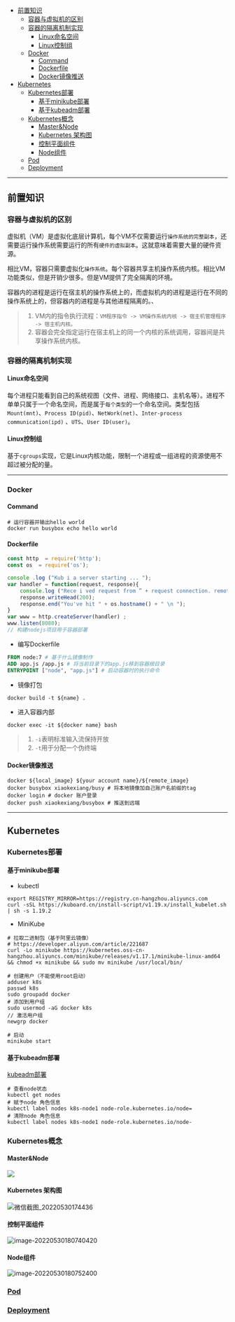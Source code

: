 - [前置知识](#前置知识)
    - [容器与虚拟机的区别](#容器与虚拟机的区别)
    - [容器的隔离机制实现](#容器的隔离机制实现)
        - [Linux命名空间](#linux命名空间)
        - [Linux控制组](#linux控制组)
    - [Docker](#docker)
        - [Command](#command)
        - [Dockerfile](#dockerfile)
        - [Docker镜像推送](#docker镜像推送)
- [Kubernetes](#kubernetes)
    - [Kubernetes部署](#kubernetes部署)
        - [基于minikube部署](#基于minikube部署)
        - [基于kubeadm部署](#基于kubeadm部署)
    - [Kubernetes概念](#kubernetes概念)
        - [Master&Node](#masternode)
        - [Kubernetes 架构图](#kubernetes-架构图)
        - [控制平面组件](#控制平面组件)
        - [Node组件](#node组件)
    - [<a href="./Pod/README.md">Pod</a>](#pod)
    - [<a href="./Deployment/README.md">Deployment</a>](#deployment)

---

## 前置知识

### 容器与虚拟机的区别

虚拟机（VM）是虚拟化底层计算机，每个VM不仅需要运行`操作系统的完整副本`，还需要运行操作系统需要运行的所有`硬件的虚拟副本`。这就意味着需要大量的硬件资源。

相比VM，容器只需要虚拟化`操作系统`。每个容器共享主机操作系统内核。相比VM功能类似，但是开销少很多。但是VM提供了完全隔离的环境。

容器内的进程是运行在宿主机的操作系统上的，而虚拟机内的进程是运行在不同的操作系统上的，但容器内的进程是与其他进程隔离的。、

> 1. VM内的指令执行流程：`VM程序指令 -> VM操作系统内核 -> 宿主机管理程序 -> 宿主机内核。 `
> 2. 容器会完全指定运行在宿主机上的同一个内核的系统调用，容器间是共享操作系统内核。

### 容器的隔离机制实现

#### Linux命名空间

每个进程只能看到自己的系统视图（文件、进程、网络接口、主机名等）。进程不单单只属于一个命名空间，而是属于`每个类型`的一个命名空间。类型包括`Mount(mnt)`、`Process ID(pid)`、`NetWork(net)`、`Inter-process communication(ipd)`
、`UTS`、`User ID(user)`。

#### Linux控制组

基于`cgroups`实现，它是Linux内核功能，限制一个进程或一组进程的资源使用不超过被分配的量。

---

### Docker

#### Command

```shell
# 运行容器并输出hello world
docker run busybox echo hello world
```

#### Dockerfile

```js
const http  = require('http'); 
const os  = require('os');

console .log ("Kub i a server starting ... "); 
var handler = function(request, response){
    console.log ("Rece i ved request from ” + request connection. remoteAddress"); 
    response.writeHead(200); 
    response.end("You've hit " + os.hostname() + " \n "); 
}
var www = http.createServer(handler) ; 
www.listen(8080);
// 构建nodejs项目用于容器部署
```

- 编写Dockerfile

```dockerfile
FROM node:7 # 基于什么镜像制作
ADD app.js /app.js # 将当前目录下的app.js移到容器根目录
ENTRYPOINT ["node", "app.js"] # 启动容器时的执行命令
```

- 镜像打包

```dockerfile
docker build -t ${name} .
```

- 进入容器内部

```shell
docker exec -it ${docker name} bash
```

> 1. `-i`表明标准输入流保持开放
> 2. `-t`用于分配一个伪终端

#### Docker镜像推送

```shell
docker ${local_image} ${your account name}/${remote_image}
docker busybox xiaokexiang/busy # 将本地镜像加自己账户名前缀的tag
docker login # docker 账户登录
docker push xiaokexiang/busybox # 推送到远端
```

---

## Kubernetes

### Kubernetes部署

#### 基于minikube部署

- kubectl

```shell
export REGISTRY_MIRROR=https://registry.cn-hangzhou.aliyuncs.com
curl -sSL https://kuboard.cn/install-script/v1.19.x/install_kubelet.sh | sh -s 1.19.2
```

- MiniKube

```shell
# 拉取二进制包（基于阿里云镜像）
# https://developer.aliyun.com/article/221687
curl -Lo minikube https://kubernetes.oss-cn-hangzhou.aliyuncs.com/minikube/releases/v1.17.1/minikube-linux-amd64 && chmod +x minikube && sudo mv minikube /usr/local/bin/

# 创建用户（不能使用root启动）
adduser k8s
passwd k8s
sudo groupadd docker
# 添加到用户组
sudo usermod -aG docker k8s
// 激活用户组
newgrp docker

# 启动
minikube start
```

#### 基于kubeadm部署

<a href="./kubeadm部署.md">kubeadm部署</a>

```shell
# 查看node状态
kubectl get nodes
# 赋予node 角色信息
kubectl label nodes k8s-node1 node-role.kubernetes.io/node=
# 清除node 角色信息
kubectl label nodes k8s-node1 node-role.kubernetes.io/node-
```

### Kubernetes概念

#### Master&Node

![](https://image.leejay.top/Fj-qU9AfR_V8wil_7ax3NgelK7dN)

#### Kubernetes 架构图

![微信截图_20220530174436](https://image.leejay.top/img/微信截图_20220530174436.png)

#### 控制平面组件

![image-20220530180740420](https://image.leejay.top/img/image-20220530180740420.png)

#### Node组件

![image-20220530180752400](https://image.leejay.top/img/image-20220530180752400.png)

### <a href="./Pod/README.md">Pod</a>

### <a href="./Deployment/README.md">Deployment</a>
